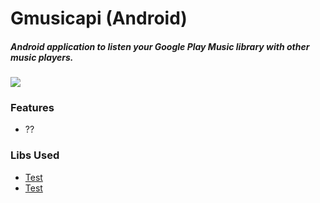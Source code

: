 # Gmusicapi (Android)
##### Android application to listen your Google Play Music library with other music players.

![](https://travis-ci.org/d3coding/Gmusicapi-android.svg?branch=master)

### Features
- ??

### Libs Used

- [Test](https://github.com/d3coding/Gmusicapi-android "Test")
- [Test](https://github.com/d3coding/Gmusicapi-android "Test")
